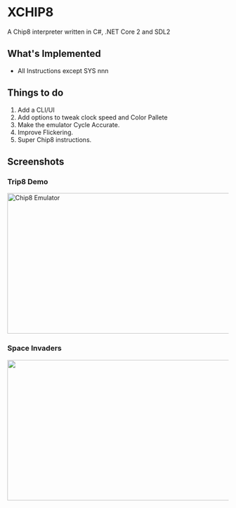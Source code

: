 # XCHIP8

A Chip8 interpreter written in C#, .NET Core 2 and SDL2

## What's Implemented
- All Instructions except SYS nnn

## Things to do
1. Add a CLI/UI
2. Add options to tweak clock speed and Color Pallete
3. Make the emulator Cycle Accurate.
4. Improve Flickering.
5. Super Chip8 instructions.

## Screenshots

### Trip8 Demo
<img src="ReadmeAssets/trip8.gif" alt="Chip8 Emulator" height="320" width="640" />

### Space Invaders
<img src="ReadmeAssets/space_invadersmovie.gif" height="320" width="640"/>